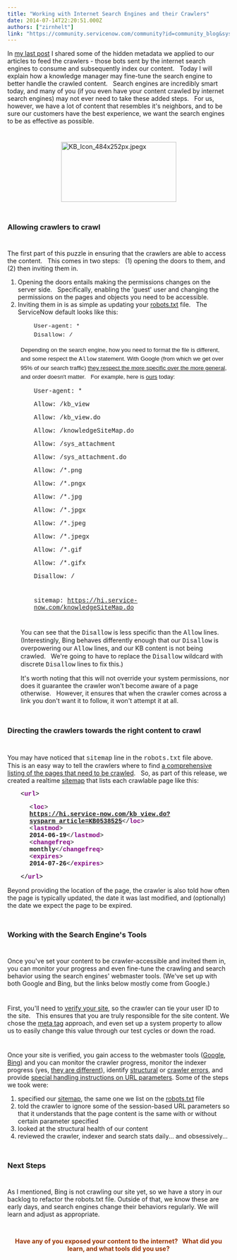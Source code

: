 ```yaml
---
title: "Working with Internet Search Engines and their Crawlers"
date: 2014-07-14T22:20:51.000Z
authors: ["zirnhelt"]
link: "https://community.servicenow.com/community?id=community_blog&sys_id=efed222ddbd0dbc01dcaf3231f9619f8"
---
```

<p>In <a title="" _jive_internal="true" data-containerid="2927" data-containertype="37" data-objectid="3225" data-objecttype="38" href="/community?id=community_blog&sys_id=9acc6265dbd0dbc01dcaf3231f9619ef">my last post</a> I shared some of the hidden metadata we applied to our articles to feed the crawlers - those bots sent by the internet search engines to consume and subsequently index our content.   Today I will explain how a knowledge manager may fine-tune the search engine to better handle the crawled content.   Search engines are incredibly smart today, and many of you (if you even have your content crawled by internet search engines) may not ever need to take these added steps.   For us, however, we have a lot of content that resembles it's neighbors, and to be sure our customers have the best experience, we want the search engines to be as effective as possible.</p><p style="min-height: 8pt; height: 8pt; padding: 0px;">  </p><p><a href="https://hi.service-now.com/KB_Icon_484x252px.jpegx"><img alt="KB_Icon_484x252px.jpegx" class="image-0 jive-image" height="136" src="https://hi.service-now.com/KB_Icon_484x252px.jpegx" style="height: 135.89256198347107px; width: 261px; display: block; margin-left: auto; margin-right: auto;" width="261"/></a></p><p style="min-height: 8pt; height: 8pt; padding: 0px;">  </p><h3>Allowing crawlers to crawl</h3><p style="min-height: 8pt; height: 8pt; padding: 0px;">  </p><p>The first part of this puzzle in ensuring that the crawlers are able to access the content.   This comes in two steps:   (1) opening the doors to them, and (2) then inviting them in.</p><ol><li>Opening the doors entails making the permissions changes on the server side.   Specifically, enabling the 'guest' user and changing the permissions on the pages and objects you need to be accessible.</li><li>Inviting them in is as simple as updating your <a title="k-external-small" class="jive-link-external-small" href="http://www.robotstxt.org/" rel="nofollow" target="_blank">robots.txt</a> file.   The ServiceNow default looks like this:</li></ol><p style="padding-left: 60px;"><span style="font-size: 10pt; line-height: 1.5em;"><span style="font-family: 'courier new', courier;">User-agent: *</span><br/></span><span style="line-height: 1.5em; font-size: 10pt; font-family: 'courier new', courier;">Disallow: /</span></p><p style="padding-left: 30px;"><span style="line-height: 1.5em; font-size: 10pt; font-family: arial, helvetica, sans-serif;">Depending on the search engine, how you need to format the file is different, and some respect the <span style="font-family: 'courier new', courier;">Allow</span> statement. With Google (from which we get over 95% of our search traffic) <a title="k-external-small" class="jive-link-external-small" href="https://developers.google.com/webmasters/control-crawl-index/docs/robots_txt" rel="nofollow" target="_blank">they respect the more specific over the more general</a>, and order doesn't matter.   For example, here is <a title="k-external-small" class="jive-link-external-small" href="https://hi.service-now.com/robots.txt" rel="nofollow" target="_blank">ours</a> today:</span></p><p style="padding-left: 60px;"><span style="font-family: 'courier new', courier;">User-agent: *</span></p><p style="padding-left: 60px;"><span style="font-family: 'courier new', courier;">Allow: /kb_view</span></p><p style="padding-left: 60px;"><span style="font-family: 'courier new', courier;">Allow: /kb_view.do</span></p><p style="padding-left: 60px;"><span style="font-family: 'courier new', courier;">Allow: /knowledgeSiteMap.do</span></p><p style="padding-left: 60px;"><span style="font-family: 'courier new', courier;">Allow: /sys_attachment</span></p><p style="padding-left: 60px;"><span style="font-family: 'courier new', courier;">Allow: /sys_attachment.do</span></p><p style="padding-left: 60px;"><span style="font-family: 'courier new', courier;">Allow: /*.png</span></p><p style="padding-left: 60px;"><span style="font-family: 'courier new', courier;">Allow: /*.pngx</span></p><p style="padding-left: 60px;"><span style="font-family: 'courier new', courier;">Allow: /*.jpg</span></p><p style="padding-left: 60px;"><span style="font-family: 'courier new', courier;">Allow: /*.jpgx</span></p><p style="padding-left: 60px;"><span style="font-family: 'courier new', courier;">Allow: /*.jpeg</span></p><p style="padding-left: 60px;"><span style="font-family: 'courier new', courier;">Allow: /*.jpegx</span></p><p style="padding-left: 60px;"><span style="font-family: 'courier new', courier;">Allow: /*.gif</span></p><p style="padding-left: 60px;"><span style="font-family: 'courier new', courier;">Allow: /*.gifx</span></p><p style="padding-left: 60px;"><span style="font-family: 'courier new', courier;">Disallow: /</span></p><p style="min-height: 8pt; height: 8pt; padding: 0px; padding-left: 60px;">  </p><p style="padding-left: 60px;"><span style="font-family: 'courier new', courier;"><span>sitemap: </span><a title="k-external-small" class="jive-link-external-small" href="https://hi.service-now.com/knowledgeSiteMap.do" rel="nofollow" target="_blank">https://hi.service-now.com/knowledgeSiteMap.do</a></span></p><p style="min-height: 8pt; height: 8pt; padding: 0px; padding-left: 60px;">  </p><p style="padding-left: 30px;">You can see that the <span style="font-family: 'courier new', courier;">Disallow</span> is less specific than the <span style="font-family: 'courier new', courier;">Allow</span> lines. (Interestingly, Bing behaves differently enough that our <span style="font-family: 'courier new', courier;">Disallow</span> is overpowering our <span style="font-family: 'courier new', courier;">Allow</span> lines, and our KB content is not being crawled.   We're going to have to replace the <span style="font-family: 'courier new', courier;">Disallow</span> wildcard with discrete <span style="font-family: 'courier new', courier;">Disallow</span> lines to fix this.)</p><p style="padding-left: 30px;">It's worth noting that this will not override your system permissions, nor does it guarantee the crawler won't become aware of a page otherwise.   However, it ensures that when the crawler comes across a link you don't want it to follow, it won't attempt it at all.</p><p style="min-height: 8pt; height: 8pt; padding: 0px;">  </p><h3><span style="line-height: 1.5em; font-size: 12pt;">Directing the crawlers towards the right content to crawl</span></h3><p style="min-height: 8pt; height: 8pt; padding: 0px;">  </p><p>You may have noticed that <span style="font-family: 'courier new', courier;">sitemap</span> line in the <span style="font-family: 'courier new', courier;">robots.txt</span> file above.   This is an easy way to tell the crawlers where to find <a title="k-external-small" class="jive-link-external-small" href="http://www.sitemaps.org/" rel="nofollow" target="_blank">a comprehensive listing of the pages that need to be crawled</a>.   So, as part of this release, we created a realtime <a title="k-external-small" class="jive-link-external-small" href="https://hi.service-now.com/knowledgeSiteMap.do" rel="nofollow" target="_blank">sitemap</a> that lists each crawlable page like this:</p><p style="padding-left: 30px;"><span style="color: #000000; font-family: 'courier new', courier;">&lt;<span class="nm" style="color: purple; font-weight: bold;">url</span></span><span class="s" style="color: #000000; font-family: 'courier new', courier;">&gt;</span></p><div class="e" style="margin: 2px 0px 5px 20px; padding-left: 30px;"><span style="font-family: 'courier new', courier;"><span class="ns s n">&lt;<span class="nm" style="color: purple; font-weight: bold;">loc</span></span><span class="s">&gt;</span></span><div class="c"><span style="font-family: 'courier new', courier;"><span class="t" style="font-weight: bold;"><a title="k-external-small" class="jive-link-external-small" href="https://hi.service-now.com/kb_view.do?sysparm_article=KB0538525" rel="nofollow" target="_blank">https://hi.service-now.com/kb_view.do?sysparm_article=KB0538525</a></span><span class="ne n">&lt;/<span class="nm" style="color: purple; font-weight: bold;">loc</span>&gt;</span></span></div><span style="font-family: 'courier new', courier;"><span class="ns s n">&lt;<span class="nm" style="color: purple; font-weight: bold;">lastmod</span></span><span class="s">&gt;</span></span><div class="c"><span style="font-family: 'courier new', courier;"><span class="t" style="font-weight: bold;">2014-06-19</span><span class="ne n">&lt;/<span class="nm" style="color: purple; font-weight: bold;">lastmod</span>&gt;</span></span></div><span style="font-family: 'courier new', courier;"><span class="ns s n">&lt;<span class="nm" style="color: purple; font-weight: bold;">changefreq</span></span><span class="s">&gt;</span></span><div class="c"><span style="font-family: 'courier new', courier;"><span class="t" style="font-weight: bold;">monthly</span><span class="ne n">&lt;/<span class="nm" style="color: purple; font-weight: bold;">changefreq</span>&gt;</span></span></div><span style="font-family: 'courier new', courier;"><span class="ns s n">&lt;<span class="nm" style="color: purple; font-weight: bold;">expires</span></span><span class="s">&gt;</span></span><div class="c"><span style="font-family: 'courier new', courier;"><span class="t" style="font-weight: bold;">2014-07-26</span><span class="ne n">&lt;/<span class="nm" style="color: purple; font-weight: bold;">expires</span>&gt;</span></span></div></div><p style="padding-left: 30px;"><span style="color: #000000; font-family: 'courier new', courier;">&lt;/<span class="nm" style="color: purple; font-weight: bold;">url</span>&gt;</span></p><p>Beyond providing the location of the page, the crawler is also told how often the page is typically updated, the date it was last modified, and (optionally) the date we expect the page to be expired.</p><p style="min-height: 8pt; height: 8pt; padding: 0px;">  </p><h3>Working with the Search Engine's Tools</h3><p style="min-height: 8pt; height: 8pt; padding: 0px;">  </p><p>Once you've set your content to be crawler-accessible and invited them in, you can monitor your progress and even fine-tune the crawling and search behavior using the search engines' webmaster tools. (We've set up with both Google and Bing, but the links below mostly come from Google.)</p><p style="min-height: 8pt; height: 8pt; padding: 0px;">  </p><p>First, you'll need to <a title="k-external-small" class="jive-link-external-small" href="https://support.google.com/webmasters/answer/35179?hl=en" rel="nofollow" target="_blank">verify your site</a>, so the crawler can tie your user ID to the site.   This ensures that you are truly responsible for the site content. We chose the <a title="k-external-small" class="jive-link-external-small" href="https://support.google.com/webmasters/answer/35659" rel="nofollow" target="_blank">meta tag</a> approach, and even set up a system property to allow us to easily change this value through our test cycles or down the road.</p><p style="min-height: 8pt; height: 8pt; padding: 0px;">  </p><p>Once your site is verified, you gain access to the webmaster tools (<a title="k-external-small" class="jive-link-external-small" href="https://www.google.com/webmasters/tools/home" rel="nofollow" target="_blank">Google</a>, <a title="k-external-small" class="jive-link-external-small" href="http://www.bing.com/webmaster/WebmasterManageSitesPage.aspx" rel="nofollow" target="_blank">Bing</a>) and you can monitor the crawler progress, monitor the indexer progress (yes, <a title="k-external-small" class="jive-link-external-small" href="http://www.google.com/insidesearch/howsearchworks/crawling-indexing.html" rel="nofollow" target="_blank">they are different</a>), identify <a title="k-external-small" class="jive-link-external-small" href="https://support.google.com/webmasters/answer/2650907?hl=en" rel="nofollow" target="_blank">structural</a> or <a title="k-external-small" class="jive-link-external-small" href="https://support.google.com/webmasters/answer/35120?hl=en" rel="nofollow" target="_blank">crawler errors</a>, and provide <a title="k-external-small" class="jive-link-external-small" href="https://support.google.com/webmasters/answer/1235687?hl=en" rel="nofollow" target="_blank">special handling instructions on URL parameters</a>. Some of the steps we took were:</p><ol><li>specified our <a title="k-external-small" class="jive-link-external-small" href="https://hi.service-now.com/knowledgeSiteMap.do" rel="nofollow" target="_blank">sitemap</a>, the same one we list on the <a title="k-external-small" class="jive-link-external-small" href="https://hi.service-now.com/robots.txt" rel="nofollow" target="_blank">robots.txt</a> file</li><li>told the crawler to ignore some of the session-based URL parameters so that it understands that the page content is the same with or without certain parameter specified</li><li>looked at the structural health of our content</li><li>reviewed the crawler, indexer and search stats daily... and obsessively...</li></ol><p style="min-height: 8pt; height: 8pt; padding: 0px;">  </p><h3>Next Steps</h3><p style="min-height: 8pt; height: 8pt; padding: 0px;">  </p><p>As I mentioned, Bing is not crawling our site yet, so we have a story in our backlog to refactor the robots.txt file. Outside of that, we know these are early days, and search engines change their behaviors regularly. We will learn and adjust as appropriate.</p><p style="min-height: 8pt; height: 8pt; padding: 0px;">  </p><h4 style="text-align: center;"><span style="color: #993300;">Have any of you exposed your content to the internet?   What did you learn, and what tools did you use?</span></h4>